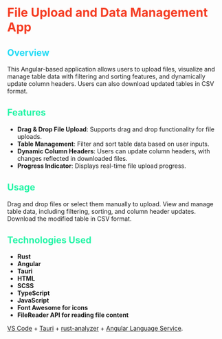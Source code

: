 # <span style="font-weight:bold; color:#f53d23;">File Upload and Data Management App</span>

## <span style="font-weight:bold; color:#23dbf5;">Overview</span>
This Angular-based application allows users to upload files, visualize and manage table data with filtering and sorting features, and dynamically update column headers. Users can also download updated tables in CSV format.

## <span style="font-weight:bold; color:#23f5a6;">Features</span>
- **Drag & Drop File Upload**: Supports drag and drop functionality for file uploads.
- **Table Management**: Filter and sort table data based on user inputs.
- **Dynamic Column Headers**: Users can update column headers, with changes reflected in downloaded files.
- **Progress Indicator**: Displays real-time file upload progress.
  
## <span style="font-weight:bold; color:#23f5a6;">Usage</span>
Drag and drop files or select them manually to upload.
View and manage table data, including filtering, sorting, and column header updates.
Download the modified table in CSV format.

## <span style="font-weight:bold; color:#23f5a6;">Technologies Used </span>
- **Rust**
- **Angular**
- **Tauri**
- **HTML**
- **SCSS**
- **TypeScript**
- **JavaScript**
- **Font Awesome for icons**
- **FileReader API for reading file content**



 







[VS Code](https://code.visualstudio.com/) + [Tauri](https://marketplace.visualstudio.com/items?itemName=tauri-apps.tauri-vscode) + [rust-analyzer](https://marketplace.visualstudio.com/items?itemName=rust-lang.rust-analyzer) + [Angular Language Service](https://marketplace.visualstudio.com/items?itemName=Angular.ng-template).
